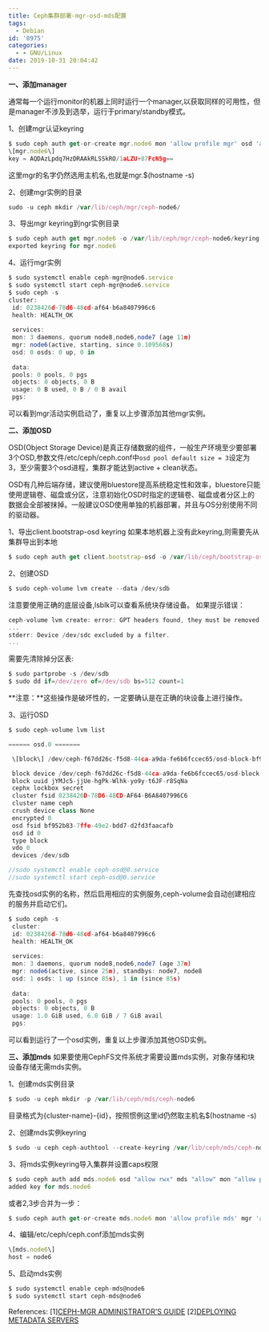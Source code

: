 ```yaml
---
title: Ceph集群部署-mgr-osd-mds配置
tags:
  - Debian
id: '8975'
categories:
  - - GNU/Linux
date: 2019-10-31 20:04:42
---
```



<!-- more -->
**一、添加manager**

通常每一个运行monitor的机器上同时运行一个manager,以获取同样的可用性，但是manager不涉及到选举，运行于primary/standby模式。

1、创建mgr认证keyring
```js
$ sudo ceph auth get-or-create mgr.node6 mon 'allow profile mgr' osd 'allow *' mds 'allow *'
\[mgr.node6\]
key = AQDAzLpdq7HzDRAAkRLSSkRO/1aLZU+87FcN5g==
```
这里mgr的名字仍然选用主机名,也就是mgr.$(hostname -s)

2、创建mgr实例的目录
```js
sudo -u ceph mkdir /var/lib/ceph/mgr/ceph-node6/
```

3、导出mgr keyring到ngr实例目录
```js
$ sudo ceph auth get mgr.node6 -o /var/lib/ceph/mgr/ceph-node6/keyring
exported keyring for mgr.node6
```

4、运行mgr实例
```js
$ sudo systemctl enable ceph-mgr@node6.service
$ sudo systemctl start ceph-mgr@node6.service
$ sudo ceph -s
cluster:
 id: 0238426d-78d6-48cd-af64-b6a8407996c6
 health: HEALTH_OK
 
 services:
 mon: 3 daemons, quorum node8,node6,node7 (age 11m)
 mgr: node6(active, starting, since 0.109568s)
 osd: 0 osds: 0 up, 0 in
 
 data:
 pools: 0 pools, 0 pgs
 objects: 0 objects, 0 B
 usage: 0 B used, 0 B / 0 B avail
 pgs: 
```
可以看到mgr活动实例启动了，重复以上步骤添加其他mgr实例。

**二、添加OSD**

OSD(Object Storage Device)是真正存储数据的组件，一般生产环境至少要部署3个OSD,参数文件/etc/ceph/ceph.conf中`osd pool default size = 3`设定为3，至少需要3个osd进程，集群才能达到active + clean状态。

OSD有几种后端存储，建议使用bluestore提高系统稳定性和效率，bluestore只能使用逻辑卷、磁盘或分区，注意初始化OSD时指定的逻辑卷、磁盘或者分区上的数据会全部被抹掉。一般建议OSD使用单独的机器部署，并且与OS分别使用不同的驱动器。

1、导出client.bootstrap-osd keyring
如果本地机器上没有此keyring,则需要先从集群导出到本地
```js
$ sudo ceph auth get client.bootstrap-osd -o /var/lib/ceph/bootstrap-osd/ceph.keyring
```

2、创建OSD
```js
$ sudo ceph-volume lvm create --data /dev/sdb
```
注意要使用正确的底层设备,lsblk可以查看系统块存储设备。
如果提示错误：
```js
ceph-volume lvm create: error: GPT headers found, they must be removed on: /dev/sdb
...
stderr: Device /dev/sdc excluded by a filter.
...
```
需要先清除掉分区表:
```js
$ sudo partprobe -s /dev/sdb
$ sudo dd if=/dev/zero of=/dev/sdb bs=512 count=1
```
**注意：**这些操作是破坏性的，一定要确认是在正确的块设备上进行操作。

3、运行OSD
```js
$ sudo ceph-volume lvm list

====== osd.0 =======

 \[block\] /dev/ceph-f67dd26c-f5d8-44ca-a9da-fe6b6fccec65/osd-block-bf952b83-7ffe-49e2-bdd7-d2fd3faacafb

 block device /dev/ceph-f67dd26c-f5d8-44ca-a9da-fe6b6fccec65/osd-block-bf952b83-7ffe-49e2-bdd7-d2fd3faacafb
 block uuid jYMJc5-jjUe-hgPk-Wlhk-yo9y-t6JF-r8SqNa
 cephx lockbox secret 
 cluster fsid 0238426D-78D6-48CD-AF64-B6A8407996C6
 cluster name ceph
 crush device class None
 encrypted 0
 osd fsid bf952b83-7ffe-49e2-bdd7-d2fd3faacafb
 osd id 0
 type block
 vdo 0
 devices /dev/sdb

//sudo systemctl enable ceph-osd@0.service
//sudo systemctl start ceph-osd@0.service
```
先查找osd实例的名称，然后启用相应的实例服务,ceph-volume会自动创建相应的服务并启动它们。
```js
$ sudo ceph -s
 cluster:
 id: 0238426d-78d6-48cd-af64-b6a8407996c6
 health: HEALTH_OK
 
 services:
 mon: 3 daemons, quorum node8,node6,node7 (age 37m)
 mgr: node6(active, since 25m), standbys: node7, node8
 osd: 1 osds: 1 up (since 85s), 1 in (since 85s)
 
 data:
 pools: 0 pools, 0 pgs
 objects: 0 objects, 0 B
 usage: 1.0 GiB used, 6.0 GiB / 7 GiB avail
 pgs: 
```
可以看到运行了一个osd实例，重复以上步骤添加其他OSD实例。

**三、添加mds**
如果要使用CephFS文件系统才需要设置mds实例，对象存储和块设备存储无需mds实例。

1、创建mds实例目录
```js
$ sudo -u ceph mkdir -p /var/lib/ceph/mds/ceph-node6
```
目录格式为{cluster-name}-{id}，按照惯例这里id仍然取主机名$(hostname -s)

2、创建mds实例keyring
```js
$ sudo -u ceph ceph-authtool --create-keyring /var/lib/ceph/mds/ceph-node6/keyring --gen-key -n mds.node6
```

3、将mds实例keyring导入集群并设置caps权限
```js
$ sudo ceph auth add mds.node6 osd "allow rwx" mds "allow" mon "allow profile mds" -i /var/lib/ceph/mds/ceph-node6/keyring
added key for mds.node6
```
或者2,3步合并为一步：
```js
$ sudo ceph auth get-or-create mds.node6 mon 'allow profile mds' mgr 'allow profile mds' mds 'allow *' osd 'allow *' sudo -u ceph tee /var/lib/ceph/mds/ceph-node6/keyring
```

4、编辑/etc/ceph/ceph.conf添加mds实例
```js
\[mds.node6\]
host = node6
```

5、启动mds实例
```js
$ sudo systemctl enable ceph-mds@node6
$ sudo systemctl start ceph-mds@node6
```

References:
\[1\][CEPH-MGR ADMINISTRATOR’S GUIDE](https://docs.ceph.com/docs/master/mgr/administrator/#mgr-administrator-guide)
\[2\][DEPLOYING METADATA SERVERS](https://docs.ceph.com/docs/master//cephfs/add-remove-mds/)